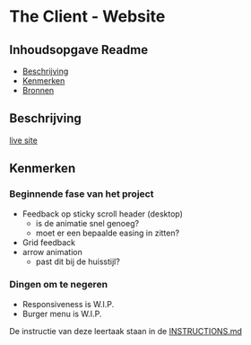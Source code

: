 # The Client - Website

## Inhoudsopgave Readme

  * [Beschrijving](#beschrijving)
  * [Kenmerken](#kenmerken)
  * [Bronnen](#bronnen)

## Beschrijving
<!-- In de Beschrijving staat hoe je project er uit ziet, hoe het werkt en wat je er mee kan. -->
<!-- Voeg een mooie poster visual toe 📸 -->
<!-- Voeg een link toe naar Github Pages 🌐-->
[live site](https://marsgotbars.github.io/the-client-website)


## Kenmerken
<!-- Bij Kenmerken staat welke technieken zijn gebruikt en hoe. Wat is de HTML structuur? Wat zijn de belangrijkste dingen in CSS? Wat is er met Javascript gedaan en hoe? Misschien heb je een framwork of library gebruikt? -->
### Beginnende fase van het project
- Feedback op sticky scroll header (desktop)
  - is de animatie snel genoeg?
  - moet er een bepaalde easing in zitten?
- Grid feedback
- arrow animation
  - past dit bij de huisstijl?

### Dingen om te negeren
- Responsiveness is W.I.P.
- Burger menu is W.I.P.


De instructie van deze leertaak staan in de [INSTRUCTIONS.md](https://github.com/fdnd-task/the-client-website/blob/main/docs/INSTRUCTIONS.md)
